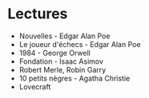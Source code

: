 # Lectures
* Nouvelles - Edgar Alan Poe
* Le joueur d'échecs - Edgar Alan Poe
* 1984 - George Orwell
* Fondation - Isaac Asimov
* Robert Merle, Robin Garry
* 10 petits nègres - Agatha Christie
* Lovecraft
